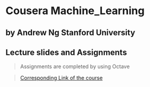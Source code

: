 # Cousera Machine_Learning 
## by Andrew Ng Stanford University

## Lecture slides and Assignments
>Assignments are completed by using Octave

>[Corresponding Link of the course](https://www.coursera.org/learn/machine-learning/home/welcome) 
